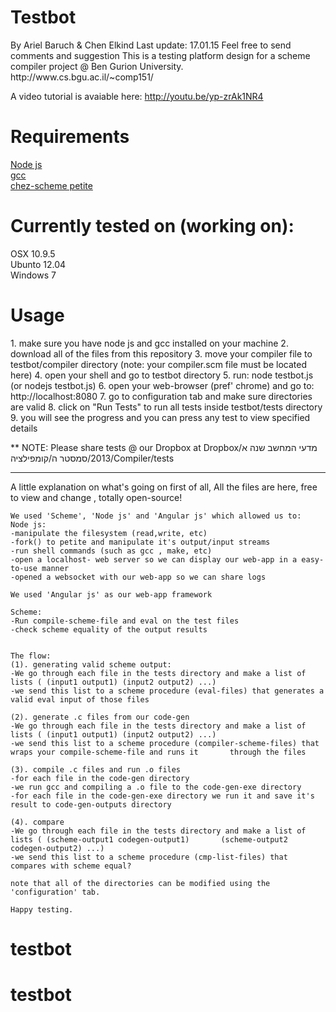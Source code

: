 <h1>Testbot</h1>
By Ariel Baruch & Chen Elkind
Last update: 17.01.15 <arielbar@post.bgu.ac.il>
Feel free to send comments and suggestion
This is a testing platform design for a scheme compiler project @ Ben Gurion University.
http://www.cs.bgu.ac.il/~comp151/

A video tutorial is avaiable here:
http://youtu.be/yp-zrAk1NR4

<h1>Requirements</h1>
<a href='http://nodejs.org/'>Node js</a><br>
<a href='https://gcc.gnu.org/'>gcc</a><br>
<a href='http://scheme.com/'>chez-scheme petite</a>

<h1>Currently tested on (working on):</h1>
OSX 10.9.5 <br>
Ubunto 12.04 <br>
Windows 7 <br>

<h1>Usage</h1>
1. make sure you have node js and gcc installed on your machine
2. download all of the files from this repository
3. move your compiler file to testbot/compiler directory 
  (note: your compiler.scm file must be located here)
4. open your shell and go to testbot directory
5. run: node testbot.js
        (or nodejs testbot.js)
6. open your web-browser (pref' chrome) and go to: http://localhost:8080
7. go to configuration tab and make sure directories are valid
8. click on "Run Tests" to run all tests inside testbot/tests directory
9. you will see the progress and you can press any test to view specified details


** NOTE:
Please share tests @ our Dropbox at 
Dropbox/מדעי המחשב שנה א 2013/סמסטר ה/קומפילציה/Compiler/tests
***

A little explanation on what's going on
    first of all, All the files are here, free to view and change , totally open-source!

    We used 'Scheme', 'Node js' and 'Angular js' which allowed us to:
    Node js:
    -manipulate the filesystem (read,write, etc)
    -fork() to petite and manipulate it's output/input streams
    -run shell commands (such as gcc , make, etc)
    -open a localhost- web server so we can display our web-app in a easy-to-use manner
    -opened a websocket with our web-app so we can share logs

    We used 'Angular js' as our web-app framework

    Scheme:
    -Run compile-scheme-file and eval on the test files
    -check scheme equality of the output results


    The flow:
    (1). generating valid scheme output:
    -We go through each file in the tests directory and make a list of lists ( (input1 output1) (input2 output2) ...)
    -we send this list to a scheme procedure (eval-files) that generates a valid eval input of those files

    (2). generate .c files from our code-gen
    -We go through each file in the tests directory and make a list of lists ( (input1 output1) (input2 output2) ...)
    -we send this list to a scheme procedure (compiler-scheme-files) that wraps your compile-scheme-file and runs it       through the files

    (3). compile .c files and run .o files
    -for each file in the code-gen directory
    -we run gcc and compiling a .o file to the code-gen-exe directory
    -for each file in the code-gen-exe directory we run it and save it's result to code-gen-outputs directory

    (4). compare
    -We go through each file in the tests directory and make a list of lists ( (scheme-output1 codegen-output1)       (scheme-output2 codegen-output2) ...)
    -we send this list to a scheme procedure (cmp-list-files) that compares with scheme equal?

    note that all of the directories can be modified using the 'configuration' tab.

    Happy testing.
# testbot
# testbot
